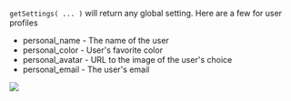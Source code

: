 `getSettings( ... )` will return any global setting. Here are a few for user profiles

* personal_name - The name of the user
* personal_color - User's favorite color
* personal_avatar - URL to the image of the user's choice
* personal_email - The user's email

<img src="http://felkerdigitalmedia.com/gltn\images\blog\preferences.png">